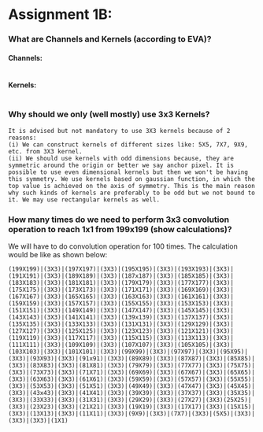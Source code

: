 # Assignment 1B:

### What are Channels and Kernels (according to EVA)?

#### Channels:
```

```

#### Kernels:
```

```

### Why should we only (well mostly) use 3x3 Kernels?
```
It is advised but not mandatory to use 3X3 kernels because of 2 reasons:
(i) We can construct kernels of different sizes like: 5X5, 7X7, 9X9, etc. from 3X3 kernel.
(ii) We should use kernels with odd dimensions because, they are symmetric around the origin or better we say anchor pixel. It is possible to use even dimensional kernels but then we won't be having this symmetry. We use kernels based on gaussian function, in which the top value is achieved on the axis of symmetry. This is the main reason why such kinds of kernels are preferably to be odd but we not bound to it. We may use rectangular kernels as well.

```
### How many times do we need to perform 3x3 convolution operation to reach 1x1 from 199x199 (show calculations)?
We will have to do convolution operation for 100 times.
The calculation would be like as shown below:
```
(199X199)|(3X3)|(197X197)|(3X3)|(195X195)|(3X3)|(193X193)|(3X3)|(191X191)|(3X3)|(189X189)|(3X3)|(187x187)|(3X3)|(185X185)|(3X3)|(183X183)|(3X3)|(181X181)|(3X3)|(179X179)|(3X3)|(177X177)|(3X3)|(175X175)|(3X3)|(173X173)|(3X3)|(171X171)|(3X3)|(169X169)|(3X3)|(167X167)|(3X3)|(165X165)|(3X3)|(163X163)|(3X3)|(161X161)|(3X3)|(159X159)|(3X3)|(157X157)|(3X3)|(155X155)|(3X3)|(153X153)|(3X3)|(151X151)|(3X3)|(149X149)|(3X3)|(147X147)|(3X3)|(145X145)|(3X3)|(143X143)|(3X3)|(141X141)|(3X3)|(139x139)|(3X3)|(137X137)|(3X3)|(135X135)|(3X3)|(133X133)|(3X3)|(131X131)|(3X3)|(129X129)|(3X3)|(127X127)|(3X3)|(125X125)|(3X3)|(123X123)|(3X3)|(121X121)|(3X3)|(119X119)|(3X3)|(117X117)|(3X3)|(115X115)|(3X3)|(113X113)|(3X3)|(111X111)|(3X3)|(109X109)|(3X3)|(107X107)|(3X3)|(105X105)|(3X3)|(103X103)|(3X3)|(101X101)|(3X3)|(99X99)|(3X3)|(97X97)|(3X3)|(95X95)|(3X3)|(93X93)|(3X3)|(91x91)|(3X3)|(89X89)|(3X3)|(87X87)|(3X3)|(85X85)|(3X3)|(83X83)|(3X3)|(81X81)|(3X3)|(79X79)|(3X3)|(77X77)|(3X3)|(75X75)|(3X3)|(73X73)|(3X3)|(71X71)|(3X3)|(69X69)|(3X3)|(67X67)|(3X3)|(65X65)|(3X3)|(63X63)|(3X3)|(61X61)|(3X3)|(59X59)|(3X3)|(57X57)|(3X3)|(55X55)|(3X3)|(53X53)|(3X3)|(51X51)|(3X3)|(49X49)|(3X3)|(47X47)|(3X3)|(45X45)|(3X3)|(43x43)|(3X3)|(41X41)|(3X3)|(39X39)|(3X3)|(37X37)|(3X3)|(35X35)|(3X3)|(33X33)|(3X3)|(31X31)|(3X3)|(29X29)|(3X3)|(27X27)|(3X3)(25X25)|(3X3)|(23X23)|(3X3)|(21X21)|(3X3)|(19X19)|(3X3)|(17X17)|(3X3)|(15X15)|(3X3)|(13X13)|(3X3)|(11X11)|(3X3)|(9X9)|(3X3)|(7X7)|(3X3)|(5X5)|(3X3)|(3X3)|(3X3)|(1X1)

```
